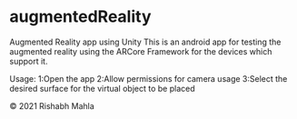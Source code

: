 # augmentedReality
Augmented Reality app using Unity
This is an android app for testing the augmented reality using the ARCore Framework for the devices which support it.

Usage:
1:Open the app
2:Allow permissions for camera usage
3:Select the desired surface for the virtual object to be placed


© 2021 Rishabh Mahla

